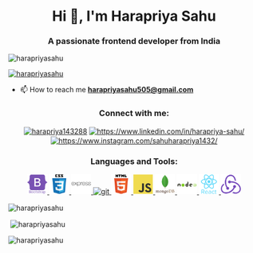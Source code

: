 <h1 align="center">Hi 👋, I'm Harapriya Sahu</h1>
<h3 align="center">A passionate frontend developer from India</h3>

<p align="left"> <img src="https://komarev.com/ghpvc/?username=harapriyasahu&label=Profile%20views&color=0e75b6&style=flat" alt="harapriyasahu" /> </p>

<p align="left"> <a href="https://github.com/ryo-ma/github-profile-trophy"><img src="https://github-profile-trophy.vercel.app/?username=harapriyasahu" alt="harapriyasahu" /></a> </p>

- 📫 How to reach me **harapriyasahu505@gmail.com**

<h3 align="center">Connect with me:</h3>
<p align="center">
<a href="https://twitter.com/harapriya143288" target="open"><img align="center" src="https://raw.githubusercontent.com/rahuldkjain/github-profile-readme-generator/master/src/images/icons/Social/twitter.svg" alt="harapriya143288" height="30" width="40" /></a>
<a href="https://www.linkedin.com/in/harapriya-sahu/" target="open"><img align="center" src="https://raw.githubusercontent.com/rahuldkjain/github-profile-readme-generator/master/src/images/icons/Social/linked-in-alt.svg" alt="https://www.linkedin.com/in/harapriya-sahu/" height="30" width="40" /></a>
<a href="https://www.instagram.com/sahuharapriya1432/" target="open"><img align="center" src="https://raw.githubusercontent.com/rahuldkjain/github-profile-readme-generator/master/src/images/icons/Social/instagram.svg" alt="https://www.instagram.com/sahuharapriya1432/" height="30" width="40" /></a>
</p>

<h3 align="center">Languages and Tools:</h3>
<p align="center"> <a href="https://getbootstrap.com" target="_blank" rel="noreferrer"> <img src="https://raw.githubusercontent.com/devicons/devicon/master/icons/bootstrap/bootstrap-plain-wordmark.svg" alt="bootstrap" width="40" height="40"/> </a> <a href="https://www.w3schools.com/css/" target="_blank" rel="noreferrer"> <img src="https://raw.githubusercontent.com/devicons/devicon/master/icons/css3/css3-original-wordmark.svg" alt="css3" width="40" height="40"/> </a> <a href="https://expressjs.com" target="_blank" rel="noreferrer"> <img src="https://raw.githubusercontent.com/devicons/devicon/master/icons/express/express-original-wordmark.svg" alt="express" width="40" height="40"/> </a> <a href="https://git-scm.com/" target="_blank" rel="noreferrer"> <img src="https://www.vectorlogo.zone/logos/git-scm/git-scm-icon.svg" alt="git" width="40" height="40"/> </a> <a href="https://www.w3.org/html/" target="_blank" rel="noreferrer"><img src="https://raw.githubusercontent.com/devicons/devicon/master/icons/html5/html5-original-wordmark.svg" alt="html5" width="40" height="40"/> </a> <a href="https://developer.mozilla.org/en-US/docs/Web/JavaScript" target="_blank" rel="noreferrer"> <img src="https://raw.githubusercontent.com/devicons/devicon/master/icons/javascript/javascript-original.svg" alt="javascript" width="40" height="40"/> </a> <a href="https://www.mongodb.com/" target="_blank" rel="noreferrer"> <img src="https://raw.githubusercontent.com/devicons/devicon/master/icons/mongodb/mongodb-original-wordmark.svg" alt="mongodb" width="40" height="40"/> </a> <a href="https://nodejs.org" target="_blank" rel="noreferrer"> <img src="https://raw.githubusercontent.com/devicons/devicon/master/icons/nodejs/nodejs-original-wordmark.svg" alt="nodejs" width="40" height="40"/> </a> <a href="https://reactjs.org/" target="_blank" rel="noreferrer"> <img src="https://raw.githubusercontent.com/devicons/devicon/master/icons/react/react-original-wordmark.svg" alt="react" width="40" height="40"/> </a> <a href="https://redux.js.org" target="_blank" rel="noreferrer"> <img src="https://raw.githubusercontent.com/devicons/devicon/master/icons/redux/redux-original.svg" alt="redux" width="40" height="40"/> </a> </p>

<p><img align="center" src="https://github-readme-stats.vercel.app/api/top-langs?username=harapriyasahu&show_icons=true&locale=en&layout=compact" alt="harapriyasahu" /></p>



<p>&nbsp;<img align="center" src="https://github-readme-stats.vercel.app/api?username=harapriyasahu&show_icons=true&locale=en" alt="harapriyasahu" /></p>

<p><img align="center" src="https://github-readme-streak-stats.herokuapp.com/?user=harapriyasahu&" alt="harapriyasahu" /></p>
